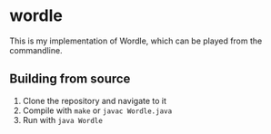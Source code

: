 # wordle
This is my implementation of Wordle, which can be played from the commandline.

## Building from source
1. Clone the repository and navigate to it
2. Compile with ```make``` or ```javac Wordle.java```
3. Run with ```java Wordle```
